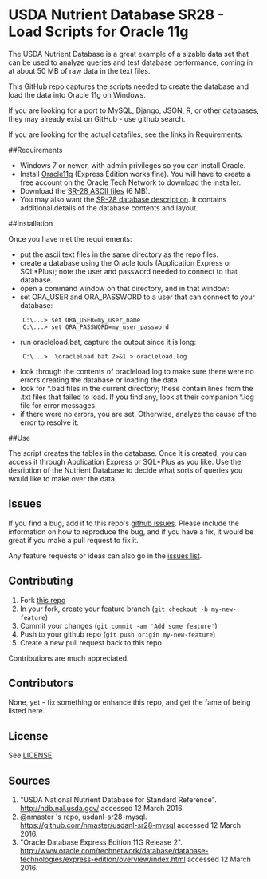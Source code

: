 # USDA Nutrient Database SR28 - Load Scripts for Oracle 11g

The USDA Nutrient Database is a great example of a sizable data set
that can be used to analyze queries and test database performance,
coming in at about 50 MB of raw data in the text files.

This GitHub repo captures the scripts needed to create the database
and load the data into Oracle 11g on Windows.

If you are looking for a port to MySQL, Django, JSON, R, or other databases,
they may already exist on GitHub - use github search.

If you are looking for the actual datafiles, see the links in Requirements.

##Requirements

* Windows 7 or newer, with admin privileges so you can install Oracle.
* Install [Oracle11g](
http://www.oracle.com/technetwork/database/database-technologies/express-edition/downloads/index.html?ssSourceSiteId=ocomen) 
(Express Edition works fine). You will have to create a free account on
the Oracle Tech Network to download the installer.
* Download the [SR-28 ASCII files](https://www.ars.usda.gov/SP2UserFiles/Place/12354500/Data/SR/SR28/dnload/sr28asc.zip)  (6 MB).
* You may also want the [SR-28 database description](http://www.ars.usda.gov/SP2UserFiles/Place/80400525/Data/SR/SR28/sr28_doc.pd). It contains additional details of the database contents and layout. 

##Installation

Once you have met the requirements:
* put the ascii text files in the same directory as the repo files.
* create a database using the Oracle tools (Application Express or SQL*Plus); note the user and password needed to connect to that database.
* open a command window on that directory, and in that window:
* set ORA_USER and ORA_PASSWORD to a user that can connect to your database:
```
    C:\...> set ORA_USER=my_user_name
    C:\...> set ORA_PASSWORD=my_user_password
```	
* run oracleload.bat, capture the output since it is long:
```
    C:\...> .\oracleload.bat 2>&1 > oracleload.log
```	
* look through the contents of oracleload.log to make sure there were no errors creating the database or loading the data.
* look for *.bad files in the current directory; these contain lines from the .txt files that failed to load. If you find any, look at their companion *.log file for error messages.
* if there were no errors, you are set. Otherwise, analyze the cause of the error to resolve it.

##Use

The script creates the tables in the database. Once it is created, you can access it through Application Express or SQL*Plus as you like. Use the desription of the Nutrient Database to decide what sorts of queries you would like to make over the data.

## Issues

If you find a bug, add it to this repo's [github issues](https://github.com/argoc/USDA-NDB-sr28-Oracle11g/issues). Please include the
information on how to reproduce the bug, and if you have a fix, it would
be great if you make a pull request to fix it.

Any feature requests or ideas can also go in the [issues list](https://github.com/argoc/USDA-NDB-sr28-Oracle11g/issues).

## Contributing

1. Fork [this repo](https://github.com/argoc/USDA-NDB-sr28-Oracle11g)
2. In your fork, create your feature branch (`git checkout -b my-new-feature`)
3. Commit your changes (`git commit -am 'Add some feature'`)
4. Push to your github repo (`git push origin my-new-feature`)
5. Create a new pull request back to this repo

Contributions are much appreciated.

## Contributors

None, yet - fix something or enhance this repo, and get the fame of being listed here.

## License

See [LICENSE](https://github.com/argoc/USDA-NDB-sr28-Oracle11g/blob/master/LICENSE)

## Sources

1. "USDA National Nutrient Database for Standard Reference". http://ndb.nal.usda.gov/ accessed 12 March 2016. 
2. @nmaster 's repo, usdanl-sr28-mysql. https://github.com/nmaster/usdanl-sr28-mysql  accessed 12 March 2016.
3. "Oracle Database Express Edition 11G Release 2". http://www.oracle.com/technetwork/database/database-technologies/express-edition/overview/index.html accessed 12 March 2016.

